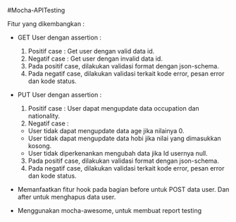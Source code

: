 #Mocha-APITesting

Fitur yang dikembangkan : 
- GET User dengan assertion :
  1. Positif case : Get user dengan valid data id. 
  2. Negatif case : Get user dengan invalid data id.
  3. Pada positif case, dilakukan validasi format dengan json-schema.
  4. Pada negatif case, dilakukan validasi terkait kode error, pesan error dan kode status. 
  
- PUT User dengan assertion : 
  1. Positif case : User dapat mengupdate data occupation dan nationality.
  2. Negatif case : 
    - User tidak dapat mengupdate data age jika nilainya 0.
    - User tidak dapat mengupdate data hobi jika nilai yang dimasukkan kosong.
    - User tidak diperkenankan mengubah data jika Id usernya null.
  3. Pada positif case, dilakukan validasi format dengan json-schema.
  4. Pada negatif case, dilakukan validasi terkait kode error, pesan error dan kode status.
 
- Memanfaatkan fitur hook pada bagian before untuk POST data user. Dan after untuk menghapus data user.

- Menggunakan mocha-awesome, untuk membuat report testing

